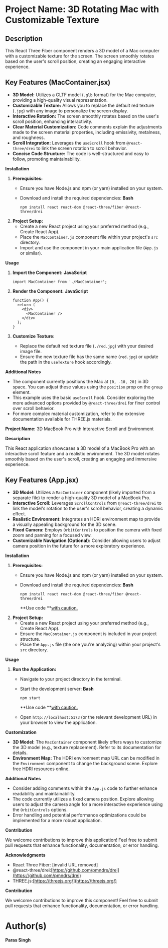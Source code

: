 
# **Project Name: 3D Rotating Mac with Customizable Texture**

## **Description**

This React Three Fiber component renders a 3D model of a Mac computer with a customizable texture for the screen. The screen smoothly rotates based on the user's scroll position, creating an engaging interactive experience.

## **Key Features (MacContainer.jsx)**

* **3D Model:** Utilizes a GLTF model (`.glb` format) for the Mac computer, providing a high-quality visual representation.
* **Customizable Texture:** Allows you to replace the default red texture (`.jpg`) with any image to personalize the screen display.
* **Interactive Rotation:** The screen smoothly rotates based on the user's scroll position, enhancing interactivity.
* **Clear Material Customization:** Code comments explain the adjustments made to the screen material properties, including emissivity, metalness, and roughness.
* **Scroll Integration:** Leverages the `useScroll` hook from `@react-three/drei` to link the screen rotation to scroll behavior.
* **Concise Code Structure:** The code is well-structured and easy to follow, promoting maintainability.

**Installation**

1. **Prerequisites:**
   * Ensure you have Node.js and npm (or yarn) installed on your system.
   * Download and install the required dependencies:
     **Bash**

     ```
     npm install react react-dom @react-three/fiber @react-three/drei
     ```
2. **Project Setup:**
   * Create a new React project using your preferred method (e.g., Create React App).
   * Place the `MacContainer.js` component file within your project's `src` directory.
   * Import and use the component in your main application file (`App.js` or similar).

**Usage**

1. **Import the Component:**
   **JavaScript**

   ```
   import MacContainer from './MacContainer';
   ```
2. **Render the Component:**
   **JavaScript**

   ```
   function App() {
     return (
       <div>
         <MacContainer />
       </div>
     );
   }
   ```
3. **Customize Texture:**

   * Replace the default red texture file (`./red.jpg`) with your desired image file.
   * Ensure the new texture file has the same name (`red.jpg`) or update the path in the `useTexture` hook accordingly.

**Additional Notes**

* The component currently positions the Mac at `[0, -10, 20]` in 3D space. You can adjust these values using the `position` prop on the `group` element.
* This example uses the basic `useScroll` hook. Consider exploring the more advanced options provided by `@react-three/drei` for finer control over scroll behavior.
* For more complex material customization, refer to the extensive documentation available for THREE.js materials.


**Project Name:** 3D MacBook Pro with Interactive Scroll and Environment

**Description**

This React application showcases a 3D model of a MacBook Pro with an interactive scroll feature and a realistic environment. The 3D model rotates smoothly based on the user's scroll, creating an engaging and immersive experience.

## **Key Features (App.jsx)**

* **3D Model:** Utilizes a `MacContainer` component (likely imported from a separate file) to render a high-quality 3D model of a MacBook Pro.
* **Interactive Scroll:** Leverages `ScrollControls` from `@react-three/drei` to link the model's rotation to the user's scroll behavior, creating a dynamic effect.
* **Realistic Environment:** Integrates an HDRI environment map to provide a visually appealing background for the 3D scene.
* **Fixed Camera:** Employs `OrbitControls` to position the camera with fixed zoom and panning for a focused view.
* **Customizable Navigation (Optional):** Consider allowing users to adjust camera position in the future for a more exploratory experience.

**Installation**

1. **Prerequisites:**
   * Ensure you have Node.js and npm (or yarn) installed on your system.
   * Download and install the required dependencies:
     **Bash**

     ```
     npm install react react-dom @react-three/fiber @react-three/drei
     ```

     **Use code **[with caution.](/faq#coding)
2. **Project Setup:**
   * Create a new React project using your preferred method (e.g., Create React App).
   * Ensure the `MacContainer.js` component is included in your project structure.
   * Place the `App.js` file (the one you're analyzing) within your project's `src` directory.

**Usage**

1. **Run the Application:**
   * Navigate to your project directory in the terminal.
   * Start the development server:
     **Bash**

     ```
     npm start
     ```

     **Use code **[with caution.](/faq#coding)
   * Open `http://localhost:5173` (or the relevant development URL) in your browser to view the application.

**Customization**

* **3D Model:** The `MacContainer` component likely offers ways to customize the 3D model (e.g., texture replacement). Refer to its documentation for details.
* **Environment Map:** The HDRI environment map URL can be modified in the `Environment` component to change the background scene. Explore free HDRI resources online.

**Additional Notes**

* Consider adding comments within the `App.js` code to further enhance readability and maintainability.
* The code currently utilizes a fixed camera position. Explore allowing users to adjust the camera angle for a more interactive experience using the `OrbitControls` options.
* Error handling and potential performance optimizations could be implemented for a more robust application.

**Contribution**

We welcome contributions to improve this application! Feel free to submit pull requests that enhance functionality, documentation, or error handling.

**Acknowledgments**

* React Three Fiber: [invalid URL removed]
* @react-three/drei:[https://github.com/pmndrs/drei](https://github.com/pmndrs/drei)
* THREE.js:[https://threejs.org/](https://threejs.org/)




**Contribution**

We welcome contributions to improve this component! Feel free to submit pull requests that enhance functionality, documentation, or error handling.

# **Author(s)**

**Paras Singh**
